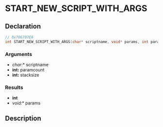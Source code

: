 # START_NEW_SCRIPT_WITH_ARGS

## Declaration
```cpp
// 0x706707E6
int START_NEW_SCRIPT_WITH_ARGS(char* scriptname, void* params, int paramcount, int stacksize);
```

### Arguments
- **char*:** scriptname
- **int:** paramcount
- **int:** stacksize

### Results
- **int**
- **void*:** params

## Description
